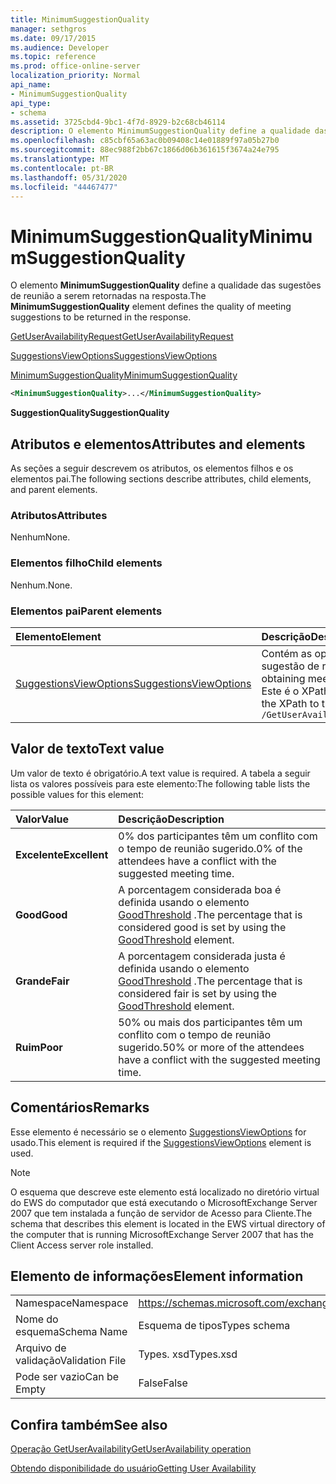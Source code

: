 ```yaml
---
title: MinimumSuggestionQuality
manager: sethgros
ms.date: 09/17/2015
ms.audience: Developer
ms.topic: reference
ms.prod: office-online-server
localization_priority: Normal
api_name:
- MinimumSuggestionQuality
api_type:
- schema
ms.assetid: 3725cbd4-9bc1-4f7d-8929-b2c68cb46114
description: O elemento MinimumSuggestionQuality define a qualidade das sugestões de reunião a serem retornadas na resposta.
ms.openlocfilehash: c85cbf65a63ac0b09408c14e01889f97a05b27b0
ms.sourcegitcommit: 88ec988f2bb67c1866d06b361615f3674a24e795
ms.translationtype: MT
ms.contentlocale: pt-BR
ms.lasthandoff: 05/31/2020
ms.locfileid: "44467477"
---
```

# <a name="minimumsuggestionquality"></a><span data-ttu-id="c190d-103">MinimumSuggestionQuality</span><span class="sxs-lookup"><span data-stu-id="c190d-103">MinimumSuggestionQuality</span></span>

<span data-ttu-id="c190d-104">O elemento **MinimumSuggestionQuality** define a qualidade das sugestões de reunião a serem retornadas na resposta.</span><span class="sxs-lookup"><span data-stu-id="c190d-104">The **MinimumSuggestionQuality** element defines the quality of meeting suggestions to be returned in the response.</span></span> 
  
[<span data-ttu-id="c190d-105">GetUserAvailabilityRequest</span><span class="sxs-lookup"><span data-stu-id="c190d-105">GetUserAvailabilityRequest</span></span>](getuseravailabilityrequest.md)
  
[<span data-ttu-id="c190d-106">SuggestionsViewOptions</span><span class="sxs-lookup"><span data-stu-id="c190d-106">SuggestionsViewOptions</span></span>](suggestionsviewoptions.md)
  
[<span data-ttu-id="c190d-107">MinimumSuggestionQuality</span><span class="sxs-lookup"><span data-stu-id="c190d-107">MinimumSuggestionQuality</span></span>](minimumsuggestionquality.md)
  
```xml
<MinimumSuggestionQuality>...</MinimumSuggestionQuality>
```

 <span data-ttu-id="c190d-108">**SuggestionQuality**</span><span class="sxs-lookup"><span data-stu-id="c190d-108">**SuggestionQuality**</span></span>
## <a name="attributes-and-elements"></a><span data-ttu-id="c190d-109">Atributos e elementos</span><span class="sxs-lookup"><span data-stu-id="c190d-109">Attributes and elements</span></span>

<span data-ttu-id="c190d-110">As seções a seguir descrevem os atributos, os elementos filhos e os elementos pai.</span><span class="sxs-lookup"><span data-stu-id="c190d-110">The following sections describe attributes, child elements, and parent elements.</span></span>
  
### <a name="attributes"></a><span data-ttu-id="c190d-111">Atributos</span><span class="sxs-lookup"><span data-stu-id="c190d-111">Attributes</span></span>

<span data-ttu-id="c190d-112">Nenhum</span><span class="sxs-lookup"><span data-stu-id="c190d-112">None.</span></span>
  
### <a name="child-elements"></a><span data-ttu-id="c190d-113">Elementos filho</span><span class="sxs-lookup"><span data-stu-id="c190d-113">Child elements</span></span>

<span data-ttu-id="c190d-114">Nenhum.</span><span class="sxs-lookup"><span data-stu-id="c190d-114">None.</span></span>
  
### <a name="parent-elements"></a><span data-ttu-id="c190d-115">Elementos pai</span><span class="sxs-lookup"><span data-stu-id="c190d-115">Parent elements</span></span>

|<span data-ttu-id="c190d-116">**Elemento**</span><span class="sxs-lookup"><span data-stu-id="c190d-116">**Element**</span></span>|<span data-ttu-id="c190d-117">**Descrição**</span><span class="sxs-lookup"><span data-stu-id="c190d-117">**Description**</span></span>|
|:-----|:-----|
|[<span data-ttu-id="c190d-118">SuggestionsViewOptions</span><span class="sxs-lookup"><span data-stu-id="c190d-118">SuggestionsViewOptions</span></span>](suggestionsviewoptions.md) <br/> |<span data-ttu-id="c190d-119">Contém as opções para obter informações de sugestão de reunião.</span><span class="sxs-lookup"><span data-stu-id="c190d-119">Contains the options for obtaining meeting suggestion information.</span></span>  <br/> <span data-ttu-id="c190d-120">Este é o XPath para este elemento:</span><span class="sxs-lookup"><span data-stu-id="c190d-120">The following is the XPath to this element:</span></span>  <br/>  `/GetUserAvailabilityRequest/SuggestionViewOptions` <br/> |
   
## <a name="text-value"></a><span data-ttu-id="c190d-121">Valor de texto</span><span class="sxs-lookup"><span data-stu-id="c190d-121">Text value</span></span>

<span data-ttu-id="c190d-122">Um valor de texto é obrigatório.</span><span class="sxs-lookup"><span data-stu-id="c190d-122">A text value is required.</span></span> <span data-ttu-id="c190d-123">A tabela a seguir lista os valores possíveis para este elemento:</span><span class="sxs-lookup"><span data-stu-id="c190d-123">The following table lists the possible values for this element:</span></span>
  
|<span data-ttu-id="c190d-124">**Valor**</span><span class="sxs-lookup"><span data-stu-id="c190d-124">**Value**</span></span>|<span data-ttu-id="c190d-125">**Descrição**</span><span class="sxs-lookup"><span data-stu-id="c190d-125">**Description**</span></span>|
|:-----|:-----|
|<span data-ttu-id="c190d-126">**Excelente**</span><span class="sxs-lookup"><span data-stu-id="c190d-126">**Excellent**</span></span> <br/> |<span data-ttu-id="c190d-127">0% dos participantes têm um conflito com o tempo de reunião sugerido.</span><span class="sxs-lookup"><span data-stu-id="c190d-127">0% of the attendees have a conflict with the suggested meeting time.</span></span>  <br/> |
|<span data-ttu-id="c190d-128">**Good**</span><span class="sxs-lookup"><span data-stu-id="c190d-128">**Good**</span></span> <br/> |<span data-ttu-id="c190d-129">A porcentagem considerada boa é definida usando o elemento [GoodThreshold](goodthreshold.md) .</span><span class="sxs-lookup"><span data-stu-id="c190d-129">The percentage that is considered good is set by using the [GoodThreshold](goodthreshold.md) element.</span></span>  <br/> |
|<span data-ttu-id="c190d-130">**Grande**</span><span class="sxs-lookup"><span data-stu-id="c190d-130">**Fair**</span></span> <br/> |<span data-ttu-id="c190d-131">A porcentagem considerada justa é definida usando o elemento [GoodThreshold](goodthreshold.md) .</span><span class="sxs-lookup"><span data-stu-id="c190d-131">The percentage that is considered fair is set by using the [GoodThreshold](goodthreshold.md) element.</span></span>  <br/> |
|<span data-ttu-id="c190d-132">**Ruim**</span><span class="sxs-lookup"><span data-stu-id="c190d-132">**Poor**</span></span> <br/> |<span data-ttu-id="c190d-133">50% ou mais dos participantes têm um conflito com o tempo de reunião sugerido.</span><span class="sxs-lookup"><span data-stu-id="c190d-133">50% or more of the attendees have a conflict with the suggested meeting time.</span></span>  <br/> |
   
## <a name="remarks"></a><span data-ttu-id="c190d-134">Comentários</span><span class="sxs-lookup"><span data-stu-id="c190d-134">Remarks</span></span>

<span data-ttu-id="c190d-135">Esse elemento é necessário se o elemento [SuggestionsViewOptions](suggestionsviewoptions.md) for usado.</span><span class="sxs-lookup"><span data-stu-id="c190d-135">This element is required if the [SuggestionsViewOptions](suggestionsviewoptions.md) element is used.</span></span> 
  
> [!NOTE]
> <span data-ttu-id="c190d-136">O esquema que descreve este elemento está localizado no diretório virtual do EWS do computador que está executando o MicrosoftExchange Server 2007 que tem instalada a função de servidor de Acesso para Cliente.</span><span class="sxs-lookup"><span data-stu-id="c190d-136">The schema that describes this element is located in the EWS virtual directory of the computer that is running MicrosoftExchange Server 2007 that has the Client Access server role installed.</span></span> 
  
## <a name="element-information"></a><span data-ttu-id="c190d-137">Elemento de informações</span><span class="sxs-lookup"><span data-stu-id="c190d-137">Element information</span></span>

|||
|:-----|:-----|
|<span data-ttu-id="c190d-138">Namespace</span><span class="sxs-lookup"><span data-stu-id="c190d-138">Namespace</span></span>  <br/> |https://schemas.microsoft.com/exchange/services/2006/types  <br/> |
|<span data-ttu-id="c190d-139">Nome do esquema</span><span class="sxs-lookup"><span data-stu-id="c190d-139">Schema Name</span></span>  <br/> |<span data-ttu-id="c190d-140">Esquema de tipos</span><span class="sxs-lookup"><span data-stu-id="c190d-140">Types schema</span></span>  <br/> |
|<span data-ttu-id="c190d-141">Arquivo de validação</span><span class="sxs-lookup"><span data-stu-id="c190d-141">Validation File</span></span>  <br/> |<span data-ttu-id="c190d-142">Types. xsd</span><span class="sxs-lookup"><span data-stu-id="c190d-142">Types.xsd</span></span>  <br/> |
|<span data-ttu-id="c190d-143">Pode ser vazio</span><span class="sxs-lookup"><span data-stu-id="c190d-143">Can be Empty</span></span>  <br/> |<span data-ttu-id="c190d-144">False</span><span class="sxs-lookup"><span data-stu-id="c190d-144">False</span></span>  <br/> |
   
## <a name="see-also"></a><span data-ttu-id="c190d-145">Confira também</span><span class="sxs-lookup"><span data-stu-id="c190d-145">See also</span></span>



[<span data-ttu-id="c190d-146">Operação GetUserAvailability</span><span class="sxs-lookup"><span data-stu-id="c190d-146">GetUserAvailability operation</span></span>](getuseravailability-operation.md)


[<span data-ttu-id="c190d-147">Obtendo disponibilidade do usuário</span><span class="sxs-lookup"><span data-stu-id="c190d-147">Getting User Availability</span></span>](https://msdn.microsoft.com/library/d4133fcb-9b0f-4e6b-aadf-a389da83516a%28Office.15%29.aspx)

